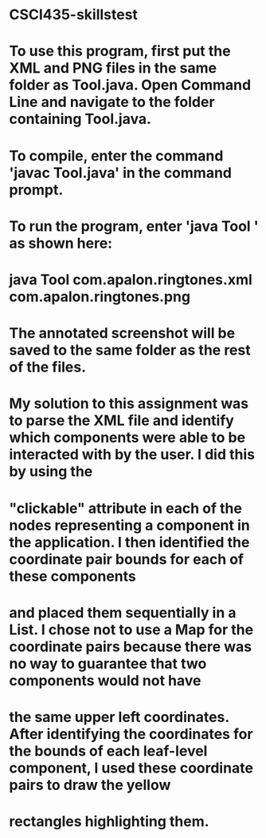 # CSCI435-skillstest
# To use this program, first put the XML and PNG files in the same folder as Tool.java. Open Command Line and navigate to the folder containing Tool.java.
# To compile, enter the command 'javac Tool.java' in the command prompt.
#
# To run the program, enter 'java Tool <XML file name> <PNG file name>' as shown here:
# java Tool com.apalon.ringtones.xml com.apalon.ringtones.png
# The annotated screenshot will be saved to the same folder as the rest of the files.
#
#
# My solution to this assignment was to parse the XML file and identify which components were able to be interacted with by the user. I did this by using the
# "clickable" attribute in each of the nodes representing a component in the application. I then identified the coordinate pair bounds for each of these components
# and placed them sequentially in a List. I chose not to use a Map for the coordinate pairs because there was no way to guarantee that two components would not have 
# the same upper left coordinates. After identifying the coordinates for the bounds of each leaf-level component, I used these coordinate pairs to draw the yellow
# rectangles highlighting them.
